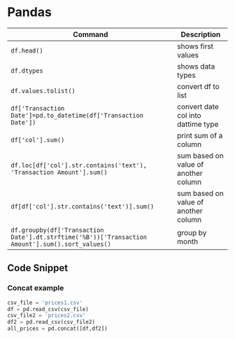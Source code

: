 # Pandas


|Command | Description |
|--------|-------------|
| ```df.head()```| shows first values|
| ```df.dtypes```| shows data types|
| ```df.values.tolist()``` | convert df to list|
| ```df['Transaction Date']=pd.to_datetime(df['Transaction Date'])``` | convert date col into dattime type|
|```df['col'].sum()```| print sum of a column|
|```df.loc[df['col'].str.contains('text'), 'Transaction Amount'].sum()```| sum based on value of another column|
|```df[df['col'].str.contains('text')].sum()```| sum based on value of another column|
|```df.groupby(df['Transaction Date'].dt.strftime('%B'))['Transaction Amount'].sum().sort_values()```| group by month|




## Code Snippet

### Concat example

```python
csv_file = 'prices1.csv'
df = pd.read_csv(csv_file)
csv_file2 = 'prices2.csv'
df2 = pd.read_csv(csv_file2)
all_prices = pd.concat([df,df2])
```